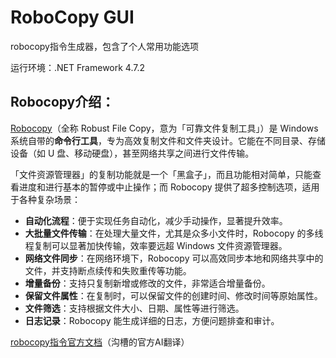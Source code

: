 # RoboCopy GUI

robocopy指令生成器，包含了个人常用功能选项

运行环境：.NET Framework 4.7.2

## Robocopy介绍：

[Robocopy](https://learn.microsoft.com/en-us/windows-server/administration/windows-commands/robocopy)（全称 Robust File Copy，意为「可靠文件复制工具」）是 Windows 系统自带的**命令行工具**，专为高效复制文件和文件夹设计。它能在不同目录、存储设备（如 U 盘、移动硬盘），甚至网络共享之间进行文件传输。

「文件资源管理器」的复制功能就是一个「黑盒子」，而且功能相对简单，只能查看进度和进行基本的暂停或中止操作；而 Robocopy 提供了超多控制选项，适用于各种复杂场景：

- **自动化流程**：便于实现任务自动化，减少手动操作，显著提升效率。
- **大批量文件传输**：在处理大量文件，尤其是众多小文件时，Robocopy 的多线程复制可以显著加快传输，效率要远超 Windows 文件资源管理器。
- **网络文件同步**：在网络环境下，Robocopy 可以高效同步本地和网络共享中的文件，并支持断点续传和失败重传等功能。
- **增量备份**：支持只复制新增或修改的文件，非常适合增量备份。
- **保留文件属性**：在复制时，可以保留文件的创建时间、修改时间等原始属性。
- **文件筛选**：支持根据文件大小、日期、属性等进行筛选。
- **日志记录**：Robocopy 能生成详细的日志，方便问题排查和审计。

[robocopy指令官方文档](https://learn.microsoft.com/zh-cn/windows-server/administration/windows-commands/robocopy)（沟槽的官方AI翻译）